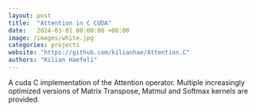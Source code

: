 ```yaml
---
layout: post
title:  "Attention in C CUDA"
date:   2024-03-01 00:00:00 +00:00
image: /images/white.jpg
categories: projects
website: "https://github.com/kilianhae/Attention.C"
authors: "Kilian Haefeli"
---
```

A cuda C implementation of the Attention operator. Multiple increasingly optimized versions of Matrix Transpose, Matmul and Softmax kernels are provided.